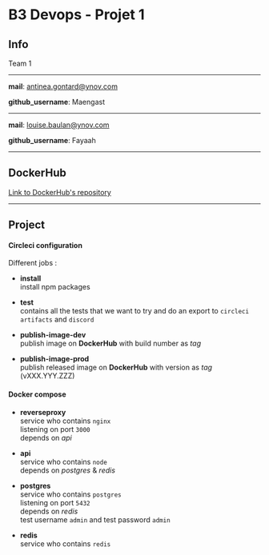 # B3 Devops - Projet 1

## Info

Team 1

---
**mail**: antinea.gontard@ynov.com

**github_username**: Maengast

---
**mail**: louise.baulan@ynov.com

**github_username**: Fayaah

---

## DockerHub

[Link to DockerHub's repository](https://hub.docker.com/repository/docker/dockeranti/projet1-team-1)

--- 

## Project 

#### Circleci configuration

Different jobs : 

- **install**    
install npm packages 

- **test**     
contains all the tests that we want to try and do an export to `circleci artifacts` and `discord` 

- **publish-image-dev**     
publish image on **DockerHub** with build number as _tag_

- **publish-image-prod**      
publish released image on **DockerHub** with version as _tag_ (vXXX.YYY.ZZZ)

#### Docker compose 

- **reverseproxy**    
service who contains `nginx`    
listening on port `3000`    
depends on _api_    

- **api**   
service who contains `node`   
depends on _postgres_ & _redis_         

- **postgres**  
service who contains `postgres`       
listening on port `5432`    
depends on _redis_    
test username `admin` and test password `admin`     

- **redis**  
service who contains `redis`

